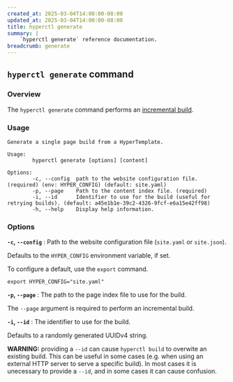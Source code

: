 ```yaml
---
created_at: 2025-03-04T14:00:00-08:00
updated_at: 2025-03-04T14:00:00-08:00
title: hyperctl generate
summary: |
    `hyperctl generate` reference documentation.
breadcrumb: generate
---
```


## `hyperctl generate` command

<auto-toc selectors="h3,h4,h5,h6,dl dt"></auto-toc>

### Overview

The `hyperctl generate` command performs an [incremental build].

### Usage

```plaintext
Generate a single page build from a HyperTemplate.

Usage:
        hyperctl generate [options] [content]

Options:
        -c, --config  path to the website configuration file. (required) (env: HYPER_CONFIG) (default: site.yaml)
        -p, --page    Path to the content index file. (required)
        -i, --id      Identifier to use for the build (useful for retrying builds). (default: a45e1b1e-39c2-4326-9fcf-e6a15e42ff98)
        -h, --help    Display help information.
```

### Options

**`-c`, `--config`**
: Path to the website configuration file (`site.yaml` or `site.json`).

  Defaults to the `HYPER_CONFIG` environment variable, if set.

  To configure a default, use the `export` command.

  ```plaintext
  export HYPER_CONFIG="site.yaml"
  ```

**`-p`, `--page`**
: The path to the page index file to use for the build.

  The `--page` argument is required to perform an incremental build.

**`-i`, `--id`**
: The identifier to use for the build.
  
  Defaults to a randomly generated UUIDv4 string.

  <doc-quote ht-block warning>

  **WARNING:** providing a `--id` can cause `hyperctl build` to overwite an existing build.
  This can be useful in some cases (e.g. when using an external HTTP server to serve a specific build). 
  In most cases it is unecessary to provide a `--id`, and in some cases it can cause confusion.

  </doc-quote>

<!-- Links -->
[incremental build]: /docs/reference/cms/build/#incremental-builds
